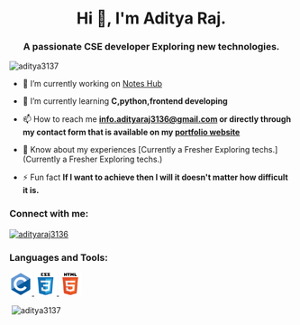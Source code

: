 <h1 align="center">Hi 👋, I'm Aditya Raj.</h1>
<h3 align="center">A passionate CSE developer Exploring new technologies.</h3>

<p align="left"> <img src="https://komarev.com/ghpvc/?username=aditya3137&label=Profile%20views&color=0e75b6&style=flat" alt="aditya3137" /> </p>

- 🔭 I’m currently working on [Notes Hub](#)

- 🌱 I’m currently learning **C,python,frontend developing**

- 📫 How to reach me **info.adityaraj3136@gmail.com or directly through my contact form that is available on my [portfolio website](https://adityaraj3136.github.io/Aditya-Raj-Portfolio-Website/)**

- 📄 Know about my experiences [Currently a Fresher Exploring techs.](Currently a Fresher Exploring techs.)

- ⚡ Fun fact **If I want to achieve then I will it doesn't matter how difficult it is.**

<h3 align="left">Connect with me:</h3>
<p align="left">
<a href="https://linkedin.com/in/adityaraj3136" target="blank"><img align="center" src="https://raw.githubusercontent.com/rahuldkjain/github-profile-readme-generator/master/src/images/icons/Social/linked-in-alt.svg" alt="adityaraj3136" height="30" width="40" /></a>
</p>

<h3 align="left">Languages and Tools:</h3>
<p align="left"> <a href="https://www.cprogramming.com/" target="_blank" rel="noreferrer"> <img src="https://raw.githubusercontent.com/devicons/devicon/master/icons/c/c-original.svg" alt="c" width="40" height="40"/> </a> <a href="https://www.w3schools.com/css/" target="_blank" rel="noreferrer"> <img src="https://raw.githubusercontent.com/devicons/devicon/master/icons/css3/css3-original-wordmark.svg" alt="css3" width="40" height="40"/> </a> <a href="https://www.w3.org/html/" target="_blank" rel="noreferrer"> <img src="https://raw.githubusercontent.com/devicons/devicon/master/icons/html5/html5-original-wordmark.svg" alt="html5" width="40" height="40"/> </a> </p>

<p>&nbsp;<img align="center" src="https://github-readme-stats.vercel.app/api?username=aditya3137&show_icons=true&locale=en" alt="aditya3137" /></p>
